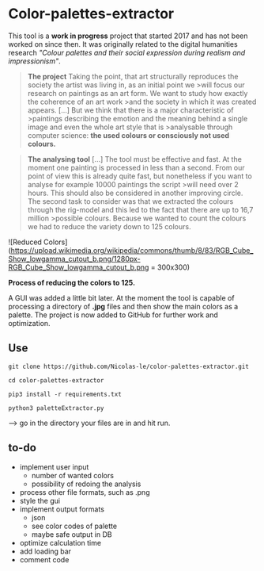 # Color-palettes-extractor


This tool is a **work in progress** project that started 2017 and has not been worked on since then. It was originally related to the digital humanities research *"Colour palettes and their social expression during realism and impressionism"*.

>**The project**
>Taking the point, that art structurally reproduces the society the artist was living in, as an initial point we >will focus our research on paintings as an art form. We want to study how exactly the coherence of an art work >and the society in which it was created appears. [...] But we think that there is a major characteristic of >paintings describing the emotion and the meaning behind a single image and even the whole art style that is >analysable through computer science: **the used colours or consciously not used colours.**

>**The analysing tool**
>[...] The tool must be effective and fast. At the moment one painting is processed in less than a second. From our point of view this is already quite fast, but nonetheless if you want to analyse for example 10000 paintings the script >will need over 2 hours. This should also be considered in another improving circle. The second task to consider was that we extracted the colours through the rig-model and this led to the fact that there are up to 16,7 million >possible colours. Because we wanted to count the colours we had to reduce the variety down to 125 colours.

![Reduced Colors](https://upload.wikimedia.org/wikipedia/commons/thumb/8/83/RGB_Cube_Show_lowgamma_cutout_b.png/1280px-RGB_Cube_Show_lowgamma_cutout_b.png = 300x300)

**Process of reducing the colors to 125.**

A GUI was added a little bit later. At the moment the tool is capable of processing a directory of **.jpg** files and then show the main colors as a palette.
The project is now added to GitHub for further work and optimization.

## Use

```git clone https://github.com/Nicolas-le/color-palettes-extractor.git```

```cd color-palettes-extractor```

```pip3 install -r requirements.txt```

```python3 paletteExtractor.py ```

--> go in the directory your files are in and hit run.


## to-do

* implement user input
	* number of wanted colors
	* possibility of redoing the analysis
* process other file formats, such as .png
* style the gui
* implement output formats
	* json
	* see color codes of palette
	* maybe safe output in DB
* optimize calculation time
* add loading bar
* comment code

